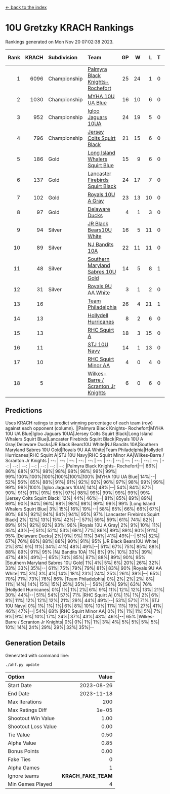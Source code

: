 [<- back to the index](readme.md)
# 10U Gretzky KRACH Rankings
Rankings generated on Mon Nov 20 07:02:38 2023.

Rank|KRACH|Subdivision|Team|GP|W|L|T|OTW|OTL|SoS|Exp Wins|Win Diff
---:|---:|:---|:---|---:|---:|---:|---:|---:|---:|---:|---:|---:
1|6096|Championship|[Palmyra Black Knights- Rochefort](https://gamesheetstats.com/seasons/3659/teams/140260/schedule)|25|24|1|0|0|1|306|24.8|-0.0
2|1030|Championship|[MYHA 10U UA Blue](https://gamesheetstats.com/seasons/3659/teams/140258/schedule)|16|10|6|0|0|0|1723|10.8|-0.0
3|952|Championship|[Igloo Jaguars 10UA](https://gamesheetstats.com/seasons/3659/teams/140253/schedule)|24|19|5|0|0|1|532|19.8|-0.0
4|796|Championship|[Jersey Colts Squirt Black](https://gamesheetstats.com/seasons/3659/teams/140254/schedule)|21|15|6|0|1|0|866|15.8|-0.0
5|186|Gold|[Long Island Whalers Squirt Blue](https://gamesheetstats.com/seasons/3659/teams/140257/schedule)|15|9|6|0|0|0|906|9.9|0.0
6|137|Gold|[Lancaster Firebirds Squirt Black](https://gamesheetstats.com/seasons/3659/teams/140256/schedule)|24|17|7|0|1|1|362|17.9|0.0
7|102|Gold|[Royals 10U A Gray](https://gamesheetstats.com/seasons/3659/teams/140262/schedule)|23|13|10|0|1|1|448|13.9|0.0
8|97|Gold|[Delaware Ducks](https://gamesheetstats.com/seasons/3659/teams/140218/schedule)|4|1|3|0|0|0|3662|1.9|0.0
9|94|Silver|[JR Black Bears10U White](https://gamesheetstats.com/seasons/3659/teams/140255/schedule)|16|5|11|0|1|1|1393|5.9|0.0
10|89|Silver|[NJ Bandits 10A](https://gamesheetstats.com/seasons/3659/teams/140259/schedule)|22|11|11|0|0|1|292|11.9|0.0
11|48|Silver|[Southern Maryland Sabres 10U Gold](https://gamesheetstats.com/seasons/3659/teams/140263/schedule)|14|5|8|1|2|0|187|6.4|0.0
12|31|Silver|[Royals 9U AA White](https://gamesheetstats.com/seasons/3659/teams/140225/schedule)|3|1|2|0|0|0|226|1.9|0.0
13|16||[Team Philadelphia](https://gamesheetstats.com/seasons/3659/teams/140265/schedule)|26|4|21|1|0|1|914|5.4|0.0
14|13||[Hollydell Hurricanes](https://gamesheetstats.com/seasons/3659/teams/140220/schedule)|8|2|6|0|0|0|241|2.9|0.0
15|13||[RHC Squirt A](https://gamesheetstats.com/seasons/3659/teams/140261/schedule)|18|3|15|0|1|0|214|3.9|0.0
16|11||[STJ 10U Navy](https://gamesheetstats.com/seasons/3659/teams/140264/schedule)|14|1|13|0|0|0|1405|1.9|0.0
17|10||[RHC Squirt Minor AA](https://gamesheetstats.com/seasons/3659/teams/140224/schedule)|4|0|4|0|0|0|387|0.9|0.0
18|5||[Wilkes-Barre / Scranton Jr Knights](https://gamesheetstats.com/seasons/3659/teams/140228/schedule)|6|0|6|0|0|0|1798|0.9|0.0

## Predictions
Uses KRACH ratings to predict winning percentage of each team (row) against each opponent (column).
||Palmyra Black Knights- Rochefort|MYHA 10U UA Blue|Igloo Jaguars 10UA|Jersey Colts Squirt Black|Long Island Whalers Squirt Blue|Lancaster Firebirds Squirt Black|Royals 10U A Gray|Delaware Ducks|JR Black Bears10U White|NJ Bandits 10A|Southern Maryland Sabres 10U Gold|Royals 9U AA White|Team Philadelphia|Hollydell Hurricanes|RHC Squirt A|STJ 10U Navy|RHC Squirt Minor AA|Wilkes-Barre / Scranton Jr Knights
| --: | --: | --: | --: | --: | --: | --: | --: | --: | --: | --: | --: | --: | --: | --: | --: | --: | --: | --: 
|Palmyra Black Knights- Rochefort|--| 86%| 86%| 88%| 97%| 98%| 98%| 98%| 98%| 99%| 99%| 99%|100%|100%|100%|100%|100%|100%
|MYHA 10U UA Blue| 14%|--| 52%| 56%| 85%| 88%| 91%| 91%| 92%| 92%| 96%| 97%| 98%| 99%| 99%| 99%| 99%|100%
|Igloo Jaguars 10UA| 14%| 48%|--| 54%| 84%| 87%| 90%| 91%| 91%| 91%| 95%| 97%| 98%| 99%| 99%| 99%| 99%| 99%
|Jersey Colts Squirt Black| 12%| 44%| 46%|--| 81%| 85%| 89%| 89%| 89%| 90%| 94%| 96%| 98%| 98%| 98%| 99%| 99%| 99%
|Long Island Whalers Squirt Blue|  3%| 15%| 16%| 19%|--| 58%| 65%| 66%| 66%| 67%| 80%| 86%| 92%| 94%| 94%| 94%| 95%| 97%
|Lancaster Firebirds Squirt Black|  2%| 12%| 13%| 15%| 42%|--| 57%| 59%| 59%| 61%| 74%| 82%| 89%| 91%| 92%| 92%| 93%| 96%
|Royals 10U A Gray|  2%|  9%| 10%| 11%| 35%| 43%|--| 51%| 52%| 53%| 68%| 77%| 86%| 89%| 89%| 90%| 91%| 95%
|Delaware Ducks|  2%|  9%|  9%| 11%| 34%| 41%| 49%|--| 51%| 52%| 67%| 76%| 86%| 88%| 88%| 90%| 91%| 95%
|JR Black Bears10U White|  2%|  8%|  9%| 11%| 34%| 41%| 48%| 49%|--| 51%| 67%| 75%| 85%| 88%| 88%| 89%| 91%| 95%
|NJ Bandits 10A|  1%|  8%|  9%| 10%| 33%| 39%| 47%| 48%| 49%|--| 65%| 74%| 85%| 87%| 88%| 89%| 90%| 95%
|Southern Maryland Sabres 10U Gold|  1%|  4%|  5%|  6%| 20%| 26%| 32%| 33%| 33%| 35%|--| 61%| 75%| 79%| 79%| 81%| 83%| 90%
|Royals 9U AA White|  1%|  3%|  3%|  4%| 14%| 18%| 23%| 24%| 25%| 26%| 39%|--| 65%| 70%| 71%| 73%| 76%| 86%
|Team Philadelphia|  0%|  2%|  2%|  2%|  8%| 11%| 14%| 14%| 15%| 15%| 25%| 35%|--| 56%| 56%| 59%| 63%| 76%
|Hollydell Hurricanes|  0%|  1%|  1%|  2%|  6%|  9%| 11%| 12%| 12%| 13%| 21%| 30%| 44%|--| 51%| 54%| 57%| 71%
|RHC Squirt A|  0%|  1%|  1%|  2%|  6%|  8%| 11%| 12%| 12%| 12%| 21%| 29%| 44%| 49%|--| 53%| 57%| 71%
|STJ 10U Navy|  0%|  1%|  1%|  1%|  6%|  8%| 10%| 10%| 11%| 11%| 19%| 27%| 41%| 46%| 47%|--| 54%| 68%
|RHC Squirt Minor AA|  0%|  1%|  1%|  1%|  5%|  7%|  9%|  9%|  9%| 10%| 17%| 24%| 37%| 43%| 43%| 46%|--| 65%
|Wilkes-Barre / Scranton Jr Knights|  0%|  0%|  1%|  1%|  3%|  4%|  5%|  5%|  5%|  5%| 10%| 14%| 24%| 29%| 29%| 32%| 35%|--

## Generation Details

Generated with command line:
```
./ahf.py update
```

| Option | Value |
| :----- | ----: |
| Start Date | 2023-08-26 |
| End Date | 2023-11-18 |
| Max Iterations | 200 |
| Max Ratings Diff | 1e-05 |
| Shootout Win Value | 1.00 |
| Shootout Loss Value | 0.00 |
| Tie Value | 0.50 |
| Alpha Value | 0.85 |
| Bonus Points | 0.00 |
| Fake Ties | 0 |
| Alpha Games | 1 |
| Ignore teams | __KRACH_FAKE_TEAM__ |
| Min Games Played | 4 |

